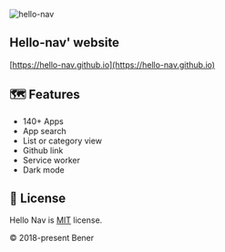 ![hello-nav](https://socialify.git.ci/hello-nav/hello-nav/image?description=1&descriptionEditable=A%20navigation%20for%20developer&font=Raleway&logo=https%3A%2F%2Fhello-nav.github.io%2Ffavicon-192.png&pattern=Plus&theme=Light)

## Hello-nav' website

[https://hello-nav.github.io](https://hello-nav.github.io)

## 🗺 Features

- 140+ Apps
- App search
- List or category view
- Github link
- Service worker
- Dark mode

## 📄 License

Hello Nav is [MIT](https://github.com/hello-nav/hello-nav/blob/master/LICENSE) license.

© 2018-present Bener
